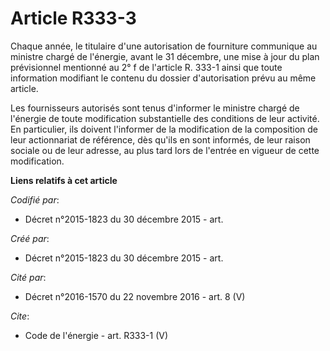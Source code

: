 # Article R333-3

Chaque année, le titulaire d'une autorisation de fourniture communique au ministre chargé de l'énergie, avant le 31 décembre,
une mise à jour du plan prévisionnel mentionné au 2° f de l'article R. 333-1 ainsi que toute information modifiant le contenu
du dossier d'autorisation prévu au même article. 

Les fournisseurs autorisés sont tenus d'informer le ministre chargé de l'énergie de toute modification substantielle des
conditions de leur activité. En particulier, ils doivent l'informer de la modification de la composition de leur actionnariat
de référence, dès qu'ils en sont informés, de leur raison sociale ou de leur adresse, au plus tard lors de l'entrée en
vigueur de cette modification.

**Liens relatifs à cet article**

_Codifié par_:

  - Décret n°2015-1823 du 30 décembre 2015 - art.

_Créé par_:

  - Décret n°2015-1823 du 30 décembre 2015 - art.

_Cité par_:

  - Décret n°2016-1570 du 22 novembre 2016 - art. 8 (V)

_Cite_:

  - Code de l'énergie - art. R333-1 (V)
